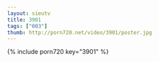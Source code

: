 ```yaml
--- 
layout: sieutv
title: 3901
tags: ["003"]
thumb: http://porn720.net/video/3901/poster.jpg
---
```

{% include porn720 key="3901" %} 
